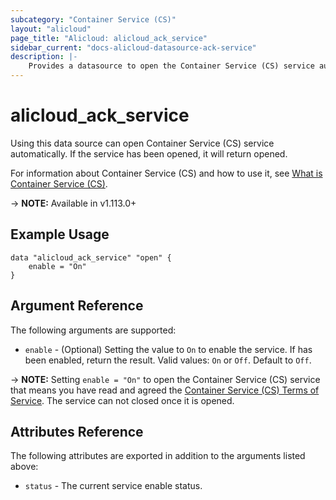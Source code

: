 ```yaml
---
subcategory: "Container Service (CS)"
layout: "alicloud"
page_title: "Alicloud: alicloud_ack_service"
sidebar_current: "docs-alicloud-datasource-ack-service"
description: |-
    Provides a datasource to open the Container Service (CS) service automatically.
---
```


# alicloud\_ack\_service

Using this data source can open Container Service (CS) service automatically. If the service has been opened, it will return opened.

For information about Container Service (CS) and how to use it, see [What is Container Service (CS)](https://www.alibabacloud.com/help/en/product/85222.htm).

-> **NOTE:** Available in v1.113.0+

## Example Usage

```
data "alicloud_ack_service" "open" {
	enable = "On"
}
```

## Argument Reference

The following arguments are supported:

* `enable` - (Optional) Setting the value to `On` to enable the service. If has been enabled, return the result. Valid values: `On` or `Off`. Default to `Off`.

-> **NOTE:** Setting `enable = "On"` to open the Container Service (CS) service that means you have read and agreed the [Container Service (CS) Terms of Service](https://help.aliyun.com/document_detail/157971.html). The service can not closed once it is opened.

## Attributes Reference

The following attributes are exported in addition to the arguments listed above:

* `status` - The current service enable status. 
